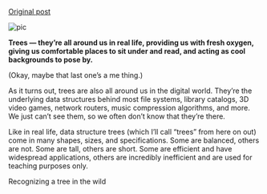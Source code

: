 [Original post](http://asianbarbie.com/trees/)

![pic](http://asianbarbie.com/wp-content/uploads/2017/10/trees.jpg)

**Trees — they’re all around us in real life, providing us with fresh oxygen, giving us comfortable places to sit under and read, and acting as cool backgrounds to pose by.**

(Okay, maybe that last one’s a me thing.)

As it turns out, trees are also all around us in the digital world. They’re the underlying data structures behind most file systems, library catalogs, 3D video games, network routers, music compression algorithms, and more. We just can’t see them, so we often don’t know that they’re there.


Like in real life, data structure trees (which I’ll call “trees” from here on out) come in many shapes, sizes, and specifications. Some are balanced, others are not. Some are tall, others are short. Some are efficient and have widespread applications, others are incredibly inefficient and are used for teaching purposes only.

Recognizing a tree in the wild
